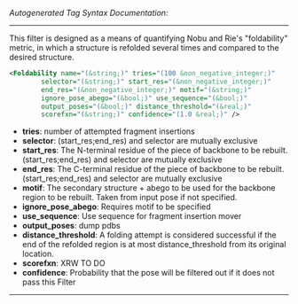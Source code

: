 <!-- THIS IS AN AUTOGENERATED FILE: Don't edit it directly, instead change the schema definition in the code itself. -->

_Autogenerated Tag Syntax Documentation:_

---
This filter is designed as a means of quantifying Nobu and Rie's "foldability" metric, in which a structure is refolded several times and compared to the desired structure.

```xml
<Foldability name="(&string;)" tries="(100 &non_negative_integer;)"
        selector="(&string;)" start_res="(&non_negative_integer;)"
        end_res="(&non_negative_integer;)" motif="(&string;)"
        ignore_pose_abego="(&bool;)" use_sequence="(&bool;)"
        output_poses="(&bool;)" distance_threshold="(&real;)"
        scorefxn="(&string;)" confidence="(1.0 &real;)" />
```

-   **tries**: number of attempted fragment insertions
-   **selector**: (start_res;end_res) and selector are mutually exclusive
-   **start_res**: The N-terminal residue of the piece of backbone to be rebuilt. (start_res;end_res) and selector are mutually exclusive
-   **end_res**: The C-terminal residue of the piece of backbone to be rebuilt. (start_res;end_res) and selector are mutually exclusive
-   **motif**: The secondary structure + abego to be used for the backbone region to be rebuilt. Taken from input pose if not specified.
-   **ignore_pose_abego**: Requires motif to be specified
-   **use_sequence**: Use sequence for fragment insertion mover
-   **output_poses**: dump pdbs
-   **distance_threshold**: A folding attempt is considered successful if the end of the refolded region is at most distance_threshold from its original location.
-   **scorefxn**: XRW TO DO
-   **confidence**: Probability that the pose will be filtered out if it does not pass this Filter

---
